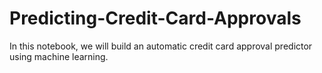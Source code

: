 # Predicting-Credit-Card-Approvals
In this notebook, we will build an automatic credit card approval predictor using machine learning.
